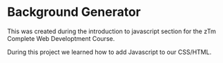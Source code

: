 # Background Generator

This was created during the introduction to javascript section for the zTm Complete Web Developtment Course.

During this project we learned how to add Javascript to our CSS/HTML.
